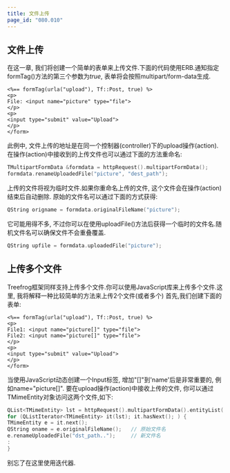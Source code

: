 ```yaml
---
title: 文件上传
page_id: "080.010"
---
```

## 文件上传
在这一章, 我们将创建一个简单的表单来上传文件.下面的代码使用ERB.通知指定formTag()方法的第三个参数为*true*, 表单将会按照multipart/form-data生成.
```
<%== formTag(urla("upload"), Tf::Post, true) %>
<p>
File: <input name="picture" type="file">
</p>
<p>
<input type="submit" value="Upload">
</p>
</form>
```
此例中, 文件上传的地址是在同一个控制器(controller)下的upload操作(action).
在操作(action)中接收到的上传文件也可以通过下面的方法重命名:
```c++
TMultipartFormData &formdata = httpRequest().multipartFormData();
formdata.renameUploadedFile("picture", "dest_path");
```
上传的文件将视为临时文件.如果你重命名上传的文件, 这个文件会在操作(action)结束后自动删除.
原始的文件名可以通过下面的方式获得:
```c++
QString origname = formdata.originalFileName("picture");
```
它可能用得不多, 不过你可以在使用uploadFile()方法后获得一个临时的文件名.随机文件名可以确保文件不会重叠覆盖.
```c++
QString upfile = formdata.uploadedFile("picture");
``` 
## 上传多个文件
Treefrog框架同样支持上传多个文件.你可以使用JavaScript库来上传多个文件.这里, 我将解释一种比较简单的方法来上传2个文件(或者多个)
首先,我们创建下面的表单:
```
<%== formTag(urla("upload"), Tf::Post, true) %>
<p>
File1: <input name="picture[]" type="file">
File2: <input name="picture[]" type="file">
</p>
<p>
<input type="submit" value="Upload">
</p>
</form>
``` 
当使用JavaScript动态创建一个Input标签, 增加"[]"到'name'后是非常重要的, 例如name="picture[]".
要在upload操作(action)中接收上传的文件, 你可以通过TMimeEntity对象访问这两个文件,如下:
```c++
QList<TMimeEntity> lst = httpRequest().multipartFormData().entityList( "picture[]" );
for (QListIterator<TMimeEntity> it(lst); it.hasNext(); ) {
TMimeEntity e = it.next();
QString oname = e.originalFileName();   // 原始文件名
e.renameUploadedFile("dst_path..");     // 新文件名
:
}
```
别忘了在这里使用迭代器.